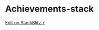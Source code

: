 # Achievements-stack

[Edit on StackBlitz ⚡️](https://stackblitz.com/edit/stackblitz-starters-tjhvde)